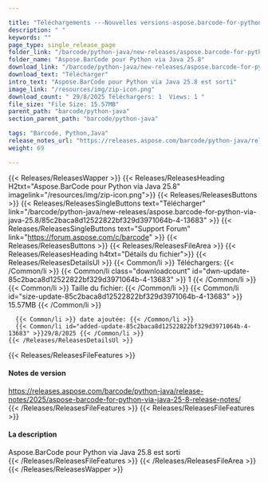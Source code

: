 ```yaml
---

title: "Téléchargements ---Nouvelles versions-aspose.barcode-for-python-via-java-25.8"
description: " "
keywords: ""
page_type: single_release_page
folder_link: "/barcode/python-java/new-releases/aspose.barcode-for-python-via-java-25.8/"
folder_name: "Aspose.BarCode pour Python via Java 25.8"
download_link: "/barcode/python-java/new-releases/aspose.barcode-for-python-via-java-25.8/85c2baca8d12522822bf329d3971064b-4-13683"
download_text: "Télécharger"
intro_text: "Aspose.BarCode pour Python via Java 25.8 est sorti"
image_link: "/resources/img/zip-icon.png"
download_count: " 29/8/2025 Téléchargers: 1  Views: 1 "
file_size: "File Size: 15.57MB"
parent_path: "barcode/python-java"
section_parent_path: "barcode/python-java"

tags: "Barcode, Python,Java"
release_notes_url: "https://releases.aspose.com/barcode/python-java/release-notes/2025/aspose-barcode-for-python-via-java-25-8-release-notes/"
weight: 69

---
```


{{< Releases/ReleasesWapper >}}
  {{< Releases/ReleasesHeading H2txt="Aspose.BarCode pour Python via Java 25.8" imagelink="/resources/img/zip-icon.png">}}
  {{< Releases/ReleasesButtons >}}
    {{< Releases/ReleasesSingleButtons text="Télécharger" link="/barcode/python-java/new-releases/aspose.barcode-for-python-via-java-25.8/85c2baca8d12522822bf329d3971064b-4-13683" >}}
    {{< Releases/ReleasesSingleButtons text="Support Forum" link="https://forum.aspose.com/c/barcode" >}}
  {{< Releases/ReleasesButtons >}}
  {{< Releases/ReleasesFileArea >}}
    {{< Releases/ReleasesHeading h4txt="Détails du fichier">}}
    {{< Releases/ReleasesDetailsUl >}}
      {{< Common/li >}} Téléchargers: {{< /Common/li >}}
      {{< Common/li class="downloadcount" id="dwn-update-85c2baca8d12522822bf329d3971064b-4-13683" >}} 1 {{< /Common/li >}}
      {{< Common/li >}} Taille du fichier: {{< /Common/li >}}
      {{< Common/li id="size-update-85c2baca8d12522822bf329d3971064b-4-13683" >}} 15.57MB {{< /Common/li >}}

      {{< Common/li >}} date ajoutée: {{< /Common/li >}}
      {{< Common/li id="added-update-85c2baca8d12522822bf329d3971064b-4-13683" >}}29/8/2025 {{< /Common/li >}}
    {{< /Releases/ReleasesDetailsUl >}}

  {{< Releases/ReleasesFileFeatures >}}
      <h4>Notes de version</h4><div><a href='https://releases.aspose.com/barcode/python-java/release-notes/2025/aspose-barcode-for-python-via-java-25-8-release-notes/'>https://releases.aspose.com/barcode/python-java/release-notes/2025/aspose-barcode-for-python-via-java-25-8-release-notes/</a></div>
  {{< /Releases/ReleasesFileFeatures >}}
  {{< Releases/ReleasesFileFeatures >}}
      <h4>La description</h4><div class="HTMLDescription">Aspose.BarCode pour Python via Java 25.8 est sorti</div>
  {{< /Releases/ReleasesFileFeatures >}}
 {{< /Releases/ReleasesFileArea >}}
{{< /Releases/ReleasesWapper >}}


